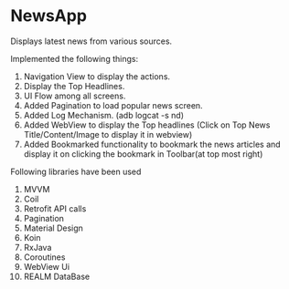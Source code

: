 # NewsApp

Displays latest news from various sources.
 
Implemented the following things:
1. Navigation View to display the actions.
2. Display the Top Headlines.
3. UI Flow among all screens.
4. Added Pagination to load popular news screen.
5. Added Log Mechanism. (adb logcat -s nd)
6. Added WebView to display the Top headlines
   (Click on Top News Title/Content/Image to display it in webview)
7. Added Bookmarked functionality to bookmark the news articles 
   and display it on clicking the bookmark in Toolbar(at top most right)

Following libraries have been used 
1. MVVM
2. Coil
3. Retrofit API calls
4. Pagination
5. Material Design
6. Koin 
7. RxJava
8. Coroutines
9. WebView Ui
10. REALM DataBase
